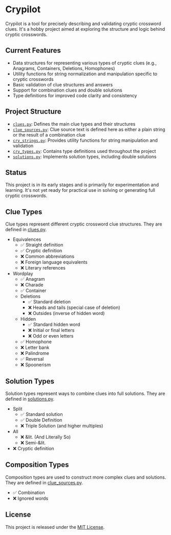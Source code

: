 # Crypilot

Crypilot is a tool for precisely describing and validating cryptic
crossword clues. It's a hobby project aimed at exploring the structure
and logic behind cryptic crosswords.

## Current Features

- Data structures for representing various types of cryptic clues
  (e.g., Anagrams, Containers, Deletions, Homophones)
- Utility functions for string normalization and manipulation specific
  to cryptic crosswords
- Basic validation of clue structures and answers
- Support for combination clues and double solutions
- Type definitions for improved code clarity and consistency

## Project Structure

- [`clues.py`](./clues.py): Defines the main clue types and their structures
- [`clue_sources.py`](./clue_sources.py): Clue source text is defined here as either a plain string or the result of a combination clue
- [`cry_strings.py`](./cry_strings.py): Provides utility functions for string
manipulation and validation
- [`cry_types.py`](./cry_types.py): Contains type definitions used throughout the project
- [`solutions.py`](./solutions.py): Implements solution types, including double
  solutions

## Status

This project is in its early stages and is primarily for
experimentation and learning. It's not yet ready for practical use in
solving or generating full cryptic crosswords.

## Clue Types

Clue types represent different cryptic crossword clue structures. They are defined in [clues.py](./clues.py).

- Equivalences
  - ✅ Straight definition
  - ✅ Cryptic definition
  - ❌ Common abbreviations
  - ❌ Foreign language equivalents
  - ❌ Literary references
- Wordplay
  - ✅ Anagram
  - ❌ Charade
  - ✅ Container
  - Deletions
    - ✅ Standard deletion
    - ❌ Heads and tails (special case of deletion)
    - ❌ Outsides (inverse of hidden word)
  - Hidden
    - ✅ Standard hidden word
    - ❌ Initial or final letters
    - ❌ Odd or even letters
  - ✅ Homophone
  - ❌ Letter bank
  - ❌ Palindrome
  - ✅ Reversal
  - ❌ Spoonerism

## Solution Types

Solution types represent ways to combine clues into full solutions. They are defined in [solutions.py](./solutions.py).

- Split
  - ✅ Standard solution
  - ✅ Double Definition
  - ❌ Triple Solution (and higher multiples)
- All
  - ❌ &lit. (And Literally So)
  - ❌ Semi-&lit.
- ❌ Cryptic definition

## Composition Types

Composition types are used to construct more complex clues and solutions. They are defined in [clue_sources.py](./clue_sources.py).

- ✅ Combination
- ❌ Ignored words

## License

This project is released under the [MIT License](LICENSE).